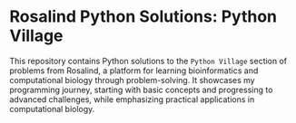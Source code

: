 # Rosalind Python Solutions: Python Village

This repository contains Python solutions to the `Python Village` section of problems from Rosalind, a platform for learning bioinformatics and computational biology through problem-solving. It showcases my programming journey, starting with basic concepts and progressing to advanced challenges, while emphasizing practical applications in computational biology.

